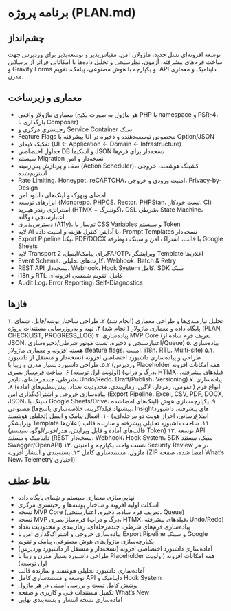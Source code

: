 # برنامه پروژه (PLAN.md)

## چشم‌انداز
توسعه افزونه‌ای نسل جدید، ماژولار، امن، مقیاس‌پذیر و توسعه‌پذیر برای وردپرس جهت ساخت فرم‌های پیشرفته، آزمون، نظرسنجی و تحلیل داده‌ها با امکاناتی فراتر از پرسلاین و Gravity Forms و یکپارچه با هوش مصنوعی، پیامک، تقویم، API داینامیک و معماری مدرن.

## معماری و زیرساخت
- معماری ماژولار واقعی (هر ماژول به صورت پکیج PHP با namespace و PSR-4، بارگذاری با Composer)
- رجیستری مرکزی و Service Container سبک
- Feature Flags پیشرفته با UI مخصوص توسعه‌دهنده و ذخیره در Option/JSON
- تفکیک لایه‌ای (UI ← Application ← Domain ← Infrastructure)
- جداول اختصاصی DB و اسکیما JSON نسخه‌دار برای فرم‌ها
- سیستم Migration نسخه‌دار و امن
- صف و پردازش پس‌زمینه (Action Scheduler)، کشینگ هوشمند، خروجی استریم‌شده
- Rate Limiting، Honeypot، reCAPTCHA، امنیت ورودی و خروجی، Privacy-by-Design
- امضای وبهوک و لینک‌های دانلود امن
- ابزارهای توسعه (Monorepo، PHPCS، Rector، PHPStan، تست خودکار، CI)
- استراتژی رندر هیبرید (HTMX + گوتنبرگ)، DSL شرطی، State Machine، اعتبارسنجی دوگانه
- دسترس‌پذیری (A11y)، تم‌ساز با CSS Variables و سیستم Token
- لایه AI با آداپتر، کنترل هزینه و امنیت داده، Prompt Templates نسخه‌دار
- Export Pipeline یکتا، PDF/DOCX با قالب، اشتراک امن و سینک دوطرفه Google Sheets
- لایه Transport برای پیامک/ایمیل، 2FA/OTP، ویرایشگر Template اعلان‌ها
- Event Schema، کارت‌های تحلیلی، Webhook، Batch & Retry
- REST API نسخه‌دار، Webhook، Hook System کامل، SDK سبک
- i18n و RTL کامل، تقویم شمسی افزونه‌ای
- Audit Log، Error Reporting، Self-Diagnostics

## فازها
۱. تحلیل نیازمندی‌ها و طراحی معماری (انجام شد)
۲. طراحی ساختار پوشه/فایل، شِمای پایگاه داده و معماری ماژولار (انجام شد)
۳. تهیه و به‌روزرسانی مستندات پروژه (PLAN, CHECKLIST, PROGRESS_LOG)
۴. پیاده‌سازی MVP Core (تعریف فرم ساده از JSON، اعتبارسنجی و ذخیره، تست موتور شرطی/ذخیره‌سازی/Queue)
۵. پیاده‌سازی هسته افزونه و معماری ماژولار (feature flags، امنیت، i18n، RTL، Multi-site)
۵.۱. طراحی و پیاده‌سازی داشبورد اختصاصی افزونه (نسخه‌دار و مستقل از داشبورد وردپرس)
۵.۲. طراحی داشبورد بسیار مدرن و زیبا با Placeholder همه امکانات افزونه (اولویت اول توسعه)
۶. ساخت فرم‌ساز بصری (درگ و دراپ، HTMX، فیلدهای پیشرفته، شرطی، چندمرحله‌ای، تایمر، Undo/Redo، Draft/Publish، Versioning)
۷. پیاده‌سازی انواع فرم (عمومی، رمزدار، لاگین، زمان‌بندی، محدودیت تعداد، پیش‌تنظیم‌های آماده)
۸. پیاده‌سازی خروجی و اشتراک‌گذاری امن (Export Pipeline، Excel, CSV, PDF, DOCX, JSON، سینک با Google Sheets/Drive، لینک‌های امضاشده)
۹. یکپارچه‌سازی هوش مصنوعی (پیشنهاد فیلد/گزینه، خلاصه‌سازی پاسخ‌ها، Insightهای پیشرفته، داشبورد تحلیلی هوشمند)
۱۰. اتصال پیامک و ایمیل (اطلاع‌رسانی، احراز هویت دو مرحله‌ای، ویرایشگر Template اعلان‌ها)
۱۱. ساخت داشبورد تحلیلی پیشرفته و سازنده قالب (قالب‌های آماده و قابل ویرایش، هدر/فوتر/لوگو، سیستم Token)
۱۲. توسعه API داینامیک و مستند (REST نسخه‌دار، Webhook، Hook System، SDK سبک، مستند Swagger/OpenAPI)
۱۳. تست واحد، یکپارچه و امنیتی، Security Review در هر ماژول، مستندسازی کامل
۱۴. بسته‌بندی و انتشار افزونه (ZIP امضا شده، صفحه What’s New، Telemetry اختیاری)

## نقاط عطف
- نهایی‌سازی معماری سیستم و شِمای پایگاه داده
- اسکلت اولیه افزونه و ساختار پوشه‌ها و رجیستری مرکزی
- نسخه MVP Core (تعریف فرم ساده، ذخیره، اعتبارسنجی، Queue)
- نسخه MVP فرم‌ساز بصری (درگ و دراپ، HTMX، فیلدهای پیشرفته، Undo/Redo)
- پیاده‌سازی فرم‌های شرطی، چندمرحله‌ای، زمان‌بندی و محدودیت تعداد
- پیاده‌سازی خروجی و اشتراک‌گذاری امن با Export Pipeline و سینک Google
- یکپارچه‌سازی ماژول‌های هوش مصنوعی، پیامک و تقویم
- آماده‌سازی داشبورد اختصاصی افزونه (نسخه‌دار و مستقل از داشبورد وردپرس)
- طراحی داشبورد بسیار مدرن و زیبا با Placeholder همه امکانات افزونه (اولویت اول توسعه)
- آماده‌سازی داشبورد تحلیلی هوشمند و سازنده قالب
- توسعه و مستندسازی کامل API داینامیک و Hook System
- پوشش کامل تست و بررسی امنیتی در هر ماژول
- تکمیل مستندات فنی و کاربری و صفحه What’s New
- آماده‌سازی نسخه انتشار و بسته‌بندی نهایی
